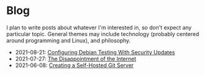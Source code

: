 # Blog

I plan to write posts about whatever I'm interested in, so don't expect any particular topic.
General themes may include technology (probably centered around programming and Linux), and philosophy.

* 2021-08-21: [Configuring Debian Testing With Security Updates](blog-debian-testing-security.html)
* 2021-07-27: [The Disappointment of the Internet](blog-internet.html)
* 2021-06-08: [Creating a Self-Hosted Git Server](blog-git-server.html)
